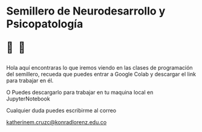 # Semillero de Neurodesarrollo y Psicopatología <p> 🧠&nbsp; 🧬 </p>

<p>Hola aqu&iacute; encontraras lo que iremos viendo en las clases de programaci&oacute;n del semillero, recueda que puedes entrar a Google Colab y descargar el link para trabajar en &eacute;l.&nbsp;</p>
<p> O Puedes descargarlo para trabajar en tu maquina local en JupyterNotebook</p>
<p>Cualquier duda puedes escribirme al correo</p>
<p><a href="mailto:katherinem.cruzc@konrad">katherinem.cruzc@konradlorenz.edu.co</a></p>
<p>&nbsp;</p>
<p>&nbsp;</p>
